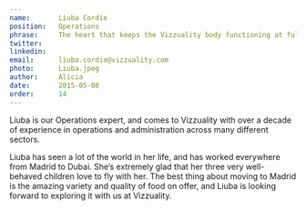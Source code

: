 ```yaml
---
name:       Liuba Cordie
position:   Operations
phrase:     The heart that keeps the Vizzuality body functioning at full capacity
twitter:    
linkedin:   
email:      liuba.cordie@vizzuality.com
photo:      Liuba.jpeg
author:     Alicia
date:       2015-05-08
order: 		14
---
```


Liuba is our Operations expert, and comes to Vizzuality with over a decade of experience in operations and administration across many different sectors.

Liuba has seen a lot of the world in her life, and has worked everywhere from Madrid to Dubai. She’s extremely glad that her three very well-behaved children love to fly with her. The best thing about moving to Madrid is the amazing variety and quality of food on offer, and Liuba is looking forward to exploring it with us at Vizzuality. 

